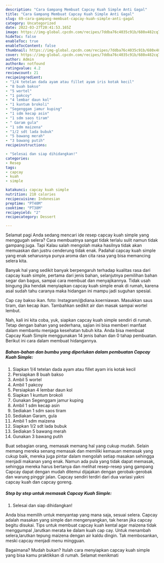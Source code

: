 ```yaml
---
description: "Cara Gampang Membuat Capcay Kuah Simple Anti Gagal"
title: "Cara Gampang Membuat Capcay Kuah Simple Anti Gagal"
slug: 69-cara-gampang-membuat-capcay-kuah-simple-anti-gagal
category: Uncategorized
date: 2022-03-27T20:41:53.165Z
image: https://img-global.cpcdn.com/recipes/7ddba76c4035c91b/680x482cq70/capcay-kuah-simple-foto-resep-utama.jpg
hideToc: false
enableToc: true
enableTocContent: false
thumbnail: https://img-global.cpcdn.com/recipes/7ddba76c4035c91b/680x482cq70/capcay-kuah-simple-foto-resep-utama.jpg
cover: https://img-global.cpcdn.com/recipes/7ddba76c4035c91b/680x482cq70/capcay-kuah-simple-foto-resep-utama.jpg
author: Admin
authorAv: notfound
ratingvalue: 4.2
reviewcount: 21
recipeingredient:
- "1/4 tetelan dada ayam atau fillet ayam iris kotak kecil"
- "8 buah bakso"
- "5 wortel"
- "1 pakcoy"
- "4 lembar daun kol"
- "1 kuntum brokoli"
- "Segenggam jamur kuping"
- "1 sdm kecap asin"
- "1 sdm saos tiram"
- " Garam gula"
- "1 sdm maizena"
- "1/2 sdt lada bubuk"
- "5 bawang merah"
- "3 bawang putih"
recipeinstructions:

- "Selesai dan siap dihidangkan!"
categories:
- Resep
tags:
- capcay
- kuah
- simple

katakunci: capcay kuah simple 
nutrition: 210 calories
recipecuisine: Indonesian
preptime: "PT40M"
cooktime: "PT38M"
recipeyield: "2"
recipecategory: Dessert

---
```



Selamat pagi Anda sedang mencari ide resep capcay kuah simple yang menggugah selera? Cara membuatnya sangat tidak terlalu sulit namun tidak gampang juga. Tapi Kalau salah mengolah maka hasilnya tidak akan memuaskan dan justru cenderung tidak enak. Padahal capcay kuah simple yang enak seharusnya punya aroma dan cita rasa yang bisa memancing selera kita.


Banyak hal yang sedikit banyak berpengaruh terhadap kualitas rasa dari capcay kuah simple, pertama dari jenis bahan, selanjutnya pemilihan bahan segar dan bagus, sampai cara membuat dan menyajikannya. Tidak usah bingung jika hendak menyiapkan capcay kuah simple enak di rumah, karena asal sudah tahu caranya maka hidangan ini mampu jadi suguhan spesial.

Cap cay bakso ikan. foto: Instagram/@diana.koerniawan. Masukkan saus tiram, dan kecap ikan. Tambahkan sedikit air dan masak sampai wortel lembut.


Nah, kali ini kita coba, yuk, siapkan capcay kuah simple sendiri di rumah. Tetap dengan bahan yang sederhana, sajian ini bisa memberi manfaat dalam membantu menjaga kesehatan tubuh kita. Anda bisa membuat Capcay Kuah Simple menggunakan 14 jenis bahan dan 0 tahap pembuatan. Berikut ini cara dalam membuat hidangannya.

<!--inarticleads1-->

##### Bahan-bahan dan bumbu yang diperlukan dalam pembuatan Capcay Kuah Simple:

1. Siapkan 1/4 tetelan dada ayam atau fillet ayam iris kotak kecil
1. Persiapkan 8 buah bakso
1. Ambil 5 wortel
1. Ambil 1 pakcoy
1. Persiapkan 4 lembar daun kol
1. Siapkan 1 kuntum brokoli
1. Gunakan Segenggam jamur kuping
1. Ambil 1 sdm kecap asin
1. Sediakan 1 sdm saos tiram
1. Sediakan  Garam, gula
1. Ambil 1 sdm maizena
1. Siapkan 1/2 sdt lada bubuk
1. Sediakan 5 bawang merah
1. Gunakan 3 bawang putih


Buat sebagian orang, memasak memang hal yang cukup mudah. Selain memang mereka senang memasak dan memiliki kemauan memasak yang cukup baik, mereka juga pintar dalam mengolah setiap masakan sehingga menjadi makanan yang enak. Namun ada pula yang tidak dapat memasak, sehingga mereka harus bertanya dan melihat resep-resep yang gampang Capcay dapat dengan mudah ditemui dijajakan dengan gerobak-gerobak dan warung pinggir jalan. Capcay sendiri terdiri dari dua variasi yakni capcay kuah dan capcay goreng. 

<!--inarticleads2-->

##### Step by step untuk memasak Capcay Kuah Simple:


1. Selesai dan siap dihidangkan!

Anda bisa memilih untuk menyantap yang mana saja, sesuai selera. Capcay adalah masakan yang simple dan mengenyangkan, tak heran jika capcay begitu disukai. Tips untuk membuat capcay kuah kental agar maizena tidak menggumpal ,larutkan merata ke dalam kuah cap cay. Untuk menambah selera,larutkan tepung maizena dengan air kaldu dingin. Tak membosankan, meski capcay menjadi menu mingguan. 

Bagaimana? Mudah bukan? Itulah cara menyiapkan capcay kuah simple yang bisa kamu praktikkan di rumah. Selamat menikmati
